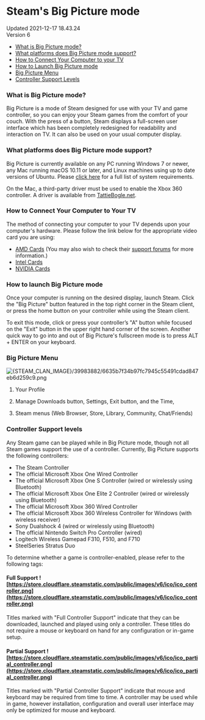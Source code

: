 # Steam's Big Picture mode
Updated 2021-12-17 18.43.24  
Version 6  

* [What is Big Picture mode?](#what)
* [What platforms does Big Picture mode support?](#platforms)
* [How to Connect Your Computer to your TV](#connect)
* [How to Launch Big Picture mode](#how)
* [Big Picture Menu](#menu)
* [Controller Support Levels](#controller)
  
  
  
###  **What is Big Picture mode?**
Big Picture is a mode of Steam designed for use with your TV and game controller, so you can enjoy your Steam games from the comfort of your couch. With the press of a button, Steam displays a full-screen user interface which has been completely redesigned for readability and interaction on TV. It can also be used on your usual computer display.  
  
  
  
### **What platforms does Big Picture mode support?**
Big Picture is currently available on any PC running Windows 7 or newer, any Mac running macOS 10.11 or later, and Linux machines using up to date versions of Ubuntu. Please [click here](http://store.steampowered.com/bigpicture) for a full list of system requirements.  
  
On the Mac, a third-party driver must be used to enable the Xbox 360 controller. A driver is available from [TattieBogle.net](http://tattiebogle.net/index.php/ProjectRoot/Xbox360Controller/OsxDriver).  
  
  
  
### **How to Connect Your Computer to Your TV**
The method of connecting your computer to your TV depends upon your computer's hardware. Please follow the link below for the appropriate video card you are using:  
* [AMD Cards](https://www.amd.com/en/support/contact) (You may also wish to check their [support forums](https://community.amd.com/t5/support-forums/ct-p/supprtforums) for more information.)
* [Intel Cards](https://www.intel.com/content/www/us/en/support.html)
* [NVIDIA Cards](http://nvidia.custhelp.com/app/answers/detail/a_id/2593/session/L3RpbWUvMTM1NDczMTM3My9zaWQvX2Vsc2dfY2w%3D)
  
  
  
  
### **How to launch Big Picture mode**
Once your computer is running on the desired display, launch Steam. Click the "Big Picture" button featured in the top right corner in the Steam client, or press the home button on your controller while using the Steam client.  
  
To exit this mode, click or press your controller’s "A" button while focused on the "Exit" button in the upper right hand corner of the screen. Another quick way to go into and out of Big Picture's fullscreen mode is to press ALT + ENTER on your keyboard.  
  
  
  
### **Big Picture Menu**
    
![{STEAM_CLAN_IMAGE}/39983882/6635b7f34b97fc7945c55491cdad847eb6d259c9.png]({STEAM_CLAN_IMAGE}/39983882/6635b7f34b97fc7945c55491cdad847eb6d259c9.png)  
  
1. Your Profile  
  
2. Manage Downloads button, Settings, Exit button, and the Time,  
  
3. Steam menus (Web Browser, Store, Library, Community, Chat/Friends)  
  
  
  
### **Controller Support levels**
Any Steam game can be played while in Big Picture mode, though not all Steam games support the use of a controller. Currently, Big Picture supports the following controllers:  
*  The Steam Controller
*  The official Microsoft Xbox One Wired Controller
*  The official Microsoft Xbox One S Controller (wired or wirelessly using Bluetooth)
*  The official Microsoft Xbox One Elite 2 Controller (wired or wirelessly using Bluetooth)
*  The official Microsoft Xbox 360 Wired Controller
*  The official Microsoft Xbox 360 Wireless Controller for Windows (with wireless receiver)
*  Sony Dualshock 4 (wired or wirelessly using Bluetooth)
*  The official Nintendo Switch Pro Controller (wired)
*  Logitech Wireless Gamepad F310, F510, and F710
*  SteelSeries Stratus Duo
  
To determine whether a game is controller-enabled, please refer to the following tags:  
  
#### Full Support ![https://store.cloudflare.steamstatic.com/public/images/v6/ico/ico_controller.png](https://store.cloudflare.steamstatic.com/public/images/v6/ico/ico_controller.png)
Titles marked with "Full Controller Support" indicate that they can be downloaded, launched and played using only a controller.  These titles do not require a mouse or keyboard on hand for any configuration or in-game setup.  
  
#### Partial Support ![https://store.cloudflare.steamstatic.com/public/images/v6/ico/ico_partial_controller.png](https://store.cloudflare.steamstatic.com/public/images/v6/ico/ico_partial_controller.png)
Titles marked with "Partial Controller Support" indicate that mouse and keyboard may be required from time to time.  A controller may be used while in game, however installation,  configuration and overall user interface may only be optimized for mouse and keyboard.